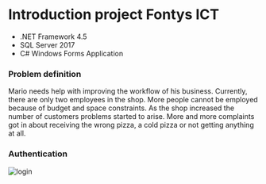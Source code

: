 # Introduction project Fontys ICT
- .NET Framework 4.5
- SQL Server 2017
- C# Windows Forms Application

### Problem definition

Mario needs help with improving the workflow of his business. Currently, there are only two
employees in the shop. More people cannot be employed because of budget and space
constraints. As the shop increased the number of customers problems started to arise. More
and more complaints got in about receiving the wrong pizza, a cold pizza or not getting
anything at all. 

### Authentication

![login](https://user-images.githubusercontent.com/15163891/67990135-430e7d00-fc35-11e9-8ed8-16311ffa1b4f.PNG)

